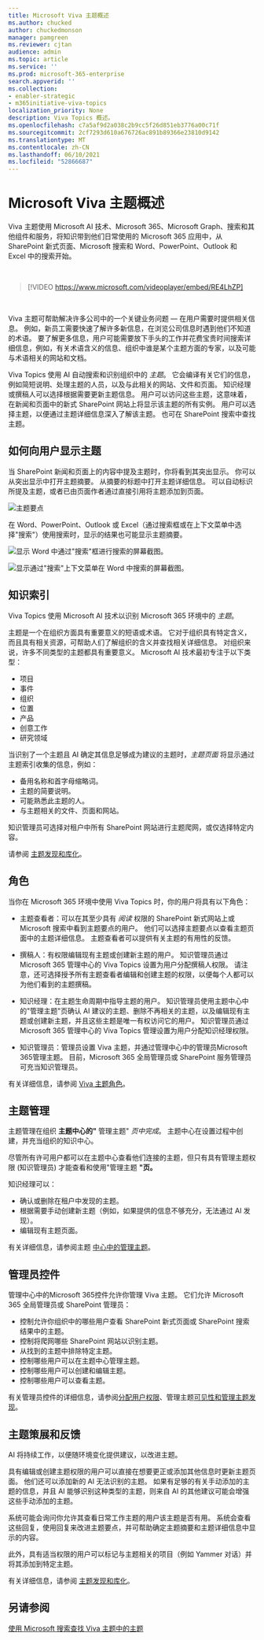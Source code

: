 ```yaml
---
title: Microsoft Viva 主题概述
ms.author: chucked
author: chuckedmonson
manager: pamgreen
ms.reviewer: cjtan
audience: admin
ms.topic: article
ms.service: ''
ms.prod: microsoft-365-enterprise
search.appverid: ''
ms.collection:
- enabler-strategic
- m365initiative-viva-topics
localization_priority: None
description: Viva Topics 概述。
ms.openlocfilehash: c7a5af9d2a038c2b9cc5f26d851eb3776a00c71f
ms.sourcegitcommit: 2cf7293d610a676726ac891b89366e23810d9142
ms.translationtype: MT
ms.contentlocale: zh-CN
ms.lasthandoff: 06/10/2021
ms.locfileid: "52866687"
---
```

# <a name="microsoft-viva-topics-overview"></a>Microsoft Viva 主题概述 

Viva 主题使用 Microsoft AI 技术、Microsoft 365、Microsoft Graph、搜索和其他组件和服务，将知识带到他们日常使用的 Microsoft 365 应用中，从 SharePoint 新式页面、Microsoft 搜索和 Word、PowerPoint、Outlook 和 Excel 中的搜索开始。

<br/>

> [!VIDEO https://www.microsoft.com/videoplayer/embed/RE4LhZP]  

<br/>

Viva 主题可帮助解决许多公司中的一个关键业务问题 — 在用户需要时提供相关信息。 例如，新员工需要快速了解许多新信息，在浏览公司信息时遇到他们不知道的术语。 要了解更多信息，用户可能需要放下手头的工作并花费宝贵时间搜索详细信息，例如，有关术语含义的信息、组织中谁是某个主题方面的专家，以及可能与术语相关的网站和文档。

Viva Topics 使用 AI 自动搜索和识别组织中的 *主题*。 它会编译有关它们的信息，例如简短说明、处理主题的人员，以及与此相关的网站、文件和页面。 知识经理或撰稿人可以选择根据需要更新主题信息。 用户可以访问这些主题，这意味着，在新闻和页面中的新式 SharePoint 网站上将显示该主题的所有实例。 用户可以选择主题，以便通过主题详细信息深入了解该主题。 也可在 SharePoint 搜索中查找主题。

## <a name="how-topics-are-displayed-to-users"></a>如何向用户显示主题

当 SharePoint 新闻和页面上的内容中提及主题时，你将看到其突出显示。 你可以从突出显示中打开主题摘要。 从摘要的标题中打开主题详细信息。 可以自动标识所提及主题，或者已由页面作者通过直接引用将主题添加到页面。 

   ![主题要点](../media/knowledge-management/saturn.png) 

在 Word、PowerPoint、Outlook 或 Excel（通过搜索框或在上下文菜单中选择"搜索"）使用搜索时，显示的结果也可能显示主题摘要。

   ![显示 Word 中通过"搜索"框进行搜索的屏幕截图。](../media/knowledge-management/word-search-2.png)

   ![显示通过"搜索"上下文菜单在 Word 中搜索的屏幕截图。](../media/knowledge-management/word-search-1.png)

## <a name="knowledge-indexing"></a>知识索引

Viva Topics 使用 Microsoft AI 技术以识别 Microsoft 365 环境中的 *主题*。

主题是一个在组织方面具有重要意义的短语或术语。 它对于组织具有特定含义，而且具有相关资源，可帮助人们了解组织的含义并查找相关详细信息。 对组织来说，许多不同类型的主题都具有重要意义。 Microsoft AI 技术最初专注于以下类型：

- 项目
- 事件
- 组织
- 位置
- 产品
- 创意工作
- 研究领域

当识别了一个主题且 AI 确定其信息足够成为建议的主题时，*主题页面* 将显示通过主题索引收集的信息，例如：

- 备用名称和首字母缩略词。
- 主题的简要说明。
- 可能熟悉此主题的人。
- 与主题相关的文件、页面和网站。

知识管理员可选择对租户中所有 SharePoint 网站进行主题爬网，或仅选择特定内容。

请参阅 [主题发现和库化](./topic-experiences-discovery-curation.md)。

## <a name="roles"></a>角色

当你在 Microsoft 365 环境中使用 Viva Topics 时，你的用户将具有以下角色：

- 主题查看者：可以在其至少具有 *阅读* 权限的 SharePoint 新式网站上或 Microsoft 搜索中看到主题要点的用户。 他们可以选择主题要点以查看主题页面中的主题详细信息。 主题查看者可以提供有关主题的有用性的反馈。

- 撰稿人：有权限编辑现有主题或创建新主题的用户。 知识管理员通过 Microsoft 365 管理中心的 Viva Topics 设置为用户分配撰稿人权限。 请注意，还可选择授予所有主题查看者编辑和创建主题的权限，以便每个人都可以为他们看到的主题撰稿。

- 知识经理：在主题生命周期中指导主题的用户。 知识管理员使用主题中心中的"管理主题"页确认 AI 建议的主题、删除不再相关的主题，以及编辑现有主题或创建新主题，并且这些主题是唯一有权访问它的用户。 知识管理员通过 Microsoft 365 管理中心的 Viva Topics 管理设置为用户分配知识经理权限。 

- 知识管理员：管理员设置 Viva 主题，并通过管理中心中的管理员Microsoft 365管理主题。 目前，Microsoft 365 全局管理员或 SharePoint 服务管理员可充当知识管理员。

有关详细信息，请参阅 [Viva 主题角色](topic-experiences-roles.md)。

## <a name="topic-management"></a>主题管理

主题管理在组织 **主题中心的"** 管理主题" *页中完成*。 主题中心在设置过程中创建，并充当组织的知识中心。 

尽管所有许可用户都可以在主题中心查看他们连接的主题，但只有具有管理主题权限 (知识管理员) 才能查看和使用"管理主题 **"页。**

知识经理可以：

- 确认或删除在租户中发现的主题。
- 根据需要手动创建新主题（例如，如果提供的信息不够充分，无法通过 AI 发现）。
- 编辑现有主题页面。<br/>

有关详细信息，请参阅主题 [中心中的管理主题](manage-topics.md)。  

## <a name="admin-controls"></a>管理员控件

管理中心中的Microsoft 365控件允许你管理 Viva 主题。 它们允许 Microsoft 365 全局管理员或 SharePoint 管理员：

- 控制允许你组织中的哪些用户查看 SharePoint 新式页面或 SharePoint 搜索结果中的主题。
- 控制将爬网哪些 SharePoint 网站以识别主题。
- 从找到的主题中排除特定主题。
- 控制哪些用户可以在主题中心管理主题。
- 控制哪些用户可以创建和编辑主题。
- 控制哪些用户可以查看主题。

有关管理员控件的详细信息，请参阅[分配用户权限](./plan-topic-experiences.md#user-permissions)、管理主题[可见性](./topic-experiences-knowledge-rules.md)[和管理主题发现](./topic-experiences-discovery.md)。

## <a name="topic-curation--feedback"></a>主题策展和反馈

AI 将持续工作，以便随环境变化提供建议，以改进主题。 

具有编辑或创建主题权限的用户可以直接在想要更正或添加其他信息时更新主题页面。 他们还可以添加新的 AI 无法识别的主题。 如果有足够的有关手动添加的主题的信息，并且 AI 能够识别这种类型的主题，则来自 AI 的其他建议可能会增强这些手动添加的主题。

系统可能会询问你允许其查看日常工作主题的用户该主题是否有用。 系统会查看这些回复，使用回复来改进主题要点，并可帮助确定主题摘要和主题详细信息中显示的内容。

此外，具有适当权限的用户可以标记与主题相关的项目（例如 Yammer 对话）并将其添加到特定主题。 

有关详细信息，请参阅 [主题发现和库化](./topic-experiences-discovery-curation.md)。

## <a name="see-also"></a>另请参阅

[使用 Microsoft 搜索查找 Viva 主题中的主题](./search.md)